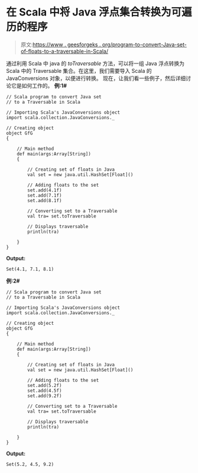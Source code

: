 # 在 Scala 中将 Java 浮点集合转换为可遍历的程序

> 原文:[https://www . geesforgeks . org/program-to-convert-Java-set-of-floats-to-a-traversable-in-Scala/](https://www.geeksforgeeks.org/program-to-convert-java-set-of-floats-to-a-traversable-in-scala/)

通过利用 Scala 中 java 的 *toTraversable* 方法，可以将一组 Java 浮点转换为 Scala 中的 Traversable 集合。在这里，我们需要导入 Scala 的 JavaConversions 对象，以便进行转换。
现在，让我们看一些例子，然后详细讨论它是如何工作的。
**例:1#**

```
// Scala program to convert Java set 
// to a Traversable in Scala

// Importing Scala's JavaConversions object
import scala.collection.JavaConversions._

// Creating object
object GfG
{ 

    // Main method
    def main(args:Array[String])
    {

        // Creating set of floats in Java
        val set = new java.util.HashSet[Float]()

        // Adding floats to the set
        set.add(4.1f)
        set.add(7.1f)
        set.add(8.1f)

        // Converting set to a Traversable 
        val tra= set.toTraversable

        // Displays traversable 
        println(tra)

    }
}
```

**Output:**

```
Set(4.1, 7.1, 8.1)

```

**例:2#**

```
// Scala program to convert Java set 
// to a Traversable in Scala

// Importing Scala's JavaConversions object
import scala.collection.JavaConversions._

// Creating object
object GfG
{ 

    // Main method
    def main(args:Array[String])
    {

        // Creating set of floats in Java
        val set = new java.util.HashSet[Float]()

        // Adding floats to the set
        set.add(5.2f)
        set.add(4.5f)
        set.add(9.2f)

        // Converting set to a Traversable 
        val tra= set.toTraversable

        // Displays traversable 
        println(tra)

    }
}
```

**Output:**

```
Set(5.2, 4.5, 9.2)

```